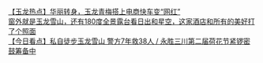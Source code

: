   
[【玉龙热点】华丽转身，玉龙青梅搭上电商快车变“网红”](http://www.dianyue.me/archives/554/c484hom0caifynu2/)  
[窗外就是玉龙雪山，还有180度全景露台看日出和星空，这家酒店和所有的美好打了个照面](http://www.dianyue.me/archives/809/uhgxsljbszbru83l/)  
[【今日看点】私自徒步玉龙雪山 警方7年救38人 / 永胜三川第二届荷花节紧锣密鼓筹备中](http://www.dianyue.me/archives/545/mqq7iczbeby28y20/)